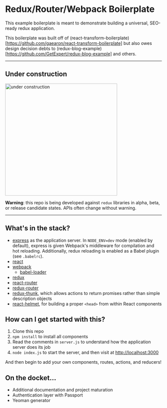 # Redux/Router/Webpack Boilerplate

This example boilerplate is meant to demonstrate building a
universal, SEO-ready redux application.

This boilerplate was built off of (react-transform-boilerplate)[https://github.com/gaearon/react-transform-boilerplate]
but also owes design decision debts to (redux-blog-example)[https://github.com/GetExpert/redux-blog-example]
and others.

---

## Under construction

<img src="http://i.imgur.com/jQmU4Lb.jpg"
    alt="under construction"
    style="width: 360px" />

**Warning**: this repo is being developed against `redux` libraries
in alpha, beta, or release candidate states. APIs often change
without warning.

---

## What's in the stack?

- [express](http://expressjs.com/) as the application server.
    In `NODE_ENV=dev` mode (enabled by default), express is given
    Webpack's middleware for compilation and hot reloading.
    Additionally, redux reloading is enabled as a Babel plugin
    (see `.babelrc`).
- [react](http://facebook.github.io/react)
- [webpack](https://webpack.github.io/)
    - [babel-loader](https://github.com/babel/babel-loader)
- [redux](https://rackt.github.io/redux)
- [react-router](https://rackt.github.io/react-router)
- [redux-router](https://rackt.github.io/redux-router)
- [redux-thunk](https://github.com/gaearon/redux-thunk), which allows
    actions to return promises rather than simple description objects
- [react-helmet](https://github.com/nfl/react-helmet), for building
    a proper `<head>` from within React components

## How can I get started with this?

1. Clone this repo
2. `npm install` to install all components
3. Read the comments in `server.js` to understand how the application server
    does its job
4. `node index.js` to start the server, and then visit at
    [http://localhost:3000](http://localhost:3000)

And then begin to add your own components, routes, actions, and reducers!

## On the docket...

- Additional documentation and project maturation
- Authentication layer with Passport
- Yeoman generator
